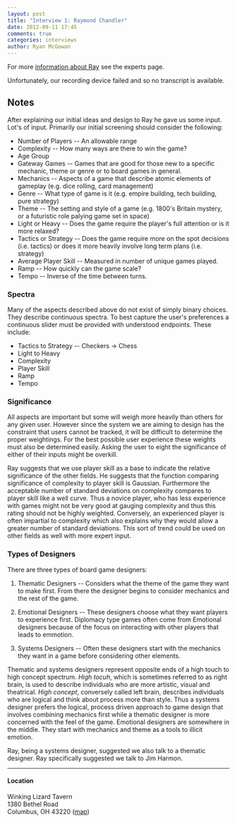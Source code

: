 ```yaml
---
layout: post
title: "Interview 1: Raymond Chandler"
date: 2012-09-11 17:45
comments: true
categories: interviews
author: Ryan McGowan
---
```


For more [information about Ray](/experts#ray) see the experts page.

Unfortunately, our recording device failed and so no transcript is available.

## Notes

After explaining our initial ideas and design to Ray he gave us some input.
Lot's of input.  Primarily our initial screening should consider the following:

*   Number of Players -- An allowable range
*   Complexity -- How many ways are there to win the game?
*   Age Group
*   Gateway Games -- Games that are good for those new to a specific mechanic,
    theme or genre or to board games in general.
*   Mechanics -- Aspects of a game that describe atomic elements of gameplay
    (e.g. dice rolling, card management)
*   Genre -- What type of game is it (e.g. empire building, tech building, pure
    strategy)
*   Theme -- The setting and style of a game (e.g. 1800's Britain mystery,
    or a futuristic role palying game set in space)
*   Light or Heavy -- Does the game require the player's full attention or is it
    more relaxed?
*   Tactics or Strategy -- Does the game require more on the spot decisions
    (i.e. tactics) or does it more heavily involve long term plans \(i.e.
    strategy\)
*   Average Player Skill -- Measured in number of unique games played.
*   Ramp -- How quickly can the game scale?
*   Tempo -- Inverse of the time between turns.

### Spectra

Many of the aspects described above do not exist of simply binary choices. They
describe continuous spectra.  To best capture the user's preferences a
continuous slider must be provided with understood endpoints. These include:

*   Tactics to Strategy -- Checkers &rarr; Chess
*   Light to Heavy
*   Complexity
*   Player Skill
*   Ramp
*   Tempo

### Significance

All aspects are important but some will weigh more heavily than others for any
given user.  However since the system we are aiming to design has the constraint
that users cannot be tracked, it will be difficult to determine the proper
weightings.  For the best possible user experience these weights must also be
determined easily.  Asking the user to eight the significance of either of their
inputs might be overkill.

Ray suggests that we use player skill as a base to indicate the relative
significance of the other fields. He suggests that the function comparing
significance of complexity to player skill is Gaussian.  Furthermore the
acceptable number of standard deviations on complexity compares to player skill
like a well curve.  Thus a novice player, who has less experience with games
might not be very good at gauging complexity and thus this rating should not be
highly weighted.  Conversely, an experienced player is often impartial to
complexity which also explains why they would allow a greater number of standard
deviations.  This sort of trend could be used on other fields as well with more
expert input.

### Types of Designers

There are three types of board game designers:

1.  Thematic Designers -- Considers what the theme of the game they want to
    make first.  From there the designer begins to consider mechanics and
    the rest of the game.

2.  Emotional Designers -- These designers choose what they want players to
    experience first.  Diplomacy type games often come from Emotional designers
    because of the focus on interacting with other players that leads to
    emmotion.

3.  Systems Designers -- Often these designers start with the mechanics they
    want in a game before considering other elements.

Thematic and systems designers represent opposite ends of a high touch to high
concept spectrum. *High tocuh*, which is sometimes referred to as right brain,
is used to describe individuals who are more artistic, visual and theatrical.
*High concept*, conversely called left brain, describes individuals who are
logical and think about process more than style.  Thus a systems designer
prefers the logical, process driven approach to game design that involves
combining mechanics first while a thematic designer is more concerned with the
feel of the game.  Emotional designers are somewhere in the middle.  They start
with mechanics and theme as a tools to illicit emotion.

Ray, being a systems designer, suggested we also talk to a thematic designer.
Ray specifically suggested we talk to Jim Harmon.

---
#### Location

Winking Lizard Tavern<br />
1380 Bethel Road<br />
Columbus, OH 43220
\([map](https://maps.google.com/maps?q=winking+lizard&hl=en&fb=1&gl=us&hq=winking+lizard&hnear=0x883889c1b990de71:0xe43266f8cfb1b533,Columbus,+OH&cid=0,0,8098358951767320088&t=h&z=16)\)

